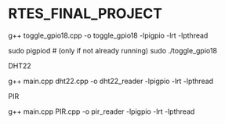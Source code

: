 # RTES_FINAL_PROJECT

g++ toggle_gpio18.cpp -o toggle_gpio18 -lpigpio -lrt -lpthread

sudo pigpiod      # (only if not already running)
sudo ./toggle_gpio18

DHT22

g++ main.cpp dht22.cpp -o dht22_reader -lpigpio -lrt -lpthread

PIR

g++ main.cpp PIR.cpp -o pir_reader -lpigpio -lrt -lpthread
